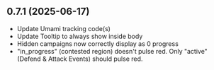 ## 0.7.1 (2025-06-17)

- Update Umami tracking code(s)
- Update Tooltip to always show inside body
- Hidden campaigns now correctly display as 0 progress
- "in_progress" (contested region) doesn't pulse red. Only "active" (Defend & Attack Events) should pulse red.
